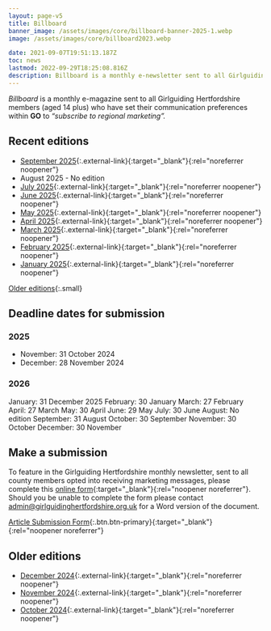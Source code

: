 ```yaml
---
layout: page-v5
title: Billboard
banner_image: /assets/images/core/billboard-banner-2025-1.webp
image: /assets/images/core/billboard2023.webp

date: 2021-09-07T19:51:13.187Z
toc: news
lastmod: 2022-09-29T18:25:08.816Z
description: Billboard is a monthly e-newsletter sent to all Girlguiding Hertfordshire members who "subscribe to marketing" within GO
---
```

*Billboard* is a monthly e-magazine sent to all Girlguiding Hertfordshire members (aged 14 plus) who have set their communication preferences within **GO** to *“subscribe to regional marketing”.*

## Recent editions

- [September 2025](https://mailchi.mp/c21666312fc0/sept-2025-billboard-13904070){:.external-link}{:target="_blank"}{:rel="noreferrer noopener"}
- August 2025 - No edition
- [July 2025](https://mailchi.mp/e0e7d101dcb8/july-2025-billboard-13903527){:.external-link}{:target="_blank"}{:rel="noreferrer noopener"}
- [June 2025](https://mailchi.mp/96fb649b2315/june-2025-billboard-13903136){:.external-link}{:target="_blank"}{:rel="noreferrer noopener"}
- [May 2025](https://mailchi.mp/f6b794bac2d1/may-2025-billboard-13902525){:.external-link}{:target="_blank"}{:rel="noreferrer noopener"}
- [April 2025](https://mailchi.mp/159fc9515f63/apr-2025-billboard-13901843){:.external-link}{:target="_blank"}{:rel="noreferrer noopener"}
- [March 2025](https://mailchi.mp/e09154f64136/mar-2025-billboard-13901356){:.external-link}{:target="_blank"}{:rel="noreferrer noopener"}
- [February 2025](https://mailchi.mp/323fc3c066e7/feb-2025-billboard-13900874){:.external-link}{:target="_blank"}{:rel="noreferrer noopener"}
- [January 2025](https://mailchi.mp/8767e058aac8/jan-2025-billboard-13899979){:.external-link}{:target="_blank"}{:rel="noreferrer noopener"}

[Older editions](#older-editions){:.small}

## Deadline dates for submission

### 2025

- November: 31 October 2024
- December: 28 November 2024

### 2026

January: 31 December 2025
February: 30 January
March: 27 February
April: 27 March
May: 30 April
June: 29 May
July: 30 June
August: No edition
September: 31 August
October: 30 September
November: 30 October
December: 30 November

## Make a submission

To feature in the Girlguiding Hertfordshire monthly newsletter, sent to all county members opted into receiving marketing messages, please complete this [online form](https://forms.office.com/Pages/ResponsePage.aspx?id=3yob_CzTykeMNWNnWM6OwYCE4GYtXJ9Ogtjv7oAM_iJUMENVSEM5TEFGQUNVQ1BERklIT0ozUzcwMi4u){:target="_blank"}{:rel="noopener noreferrer"}.  Should you be unable to complete the form please contact <admin@girlguidinghertfordshire.org.uk> for a Word version of the document.

[Article Submission Form](https://forms.office.com/Pages/ResponsePage.aspx?id=3yob_CzTykeMNWNnWM6OwYCE4GYtXJ9Ogtjv7oAM_iJUMENVSEM5TEFGQUNVQ1BERklIT0ozUzcwMi4u){:.btn.btn-primary}{:target="_blank"}{:rel="noopener noreferrer"}

## Older editions

- [December 2024](https://mailchi.mp/743528b011e8/dec-2024-billboard-13899646){:.external-link}{:target="_blank"}{:rel="noreferrer noopener"}
- [November 2024](https://mailchi.mp/f91632647408/nov-2024-billboard-13899153){:.external-link}{:target="_blank"}{:rel="noreferrer noopener"}
- [October 2024](https://mailchi.mp/5050ee438db7/oct-2024-billboard-13898492){:.external-link}{:target="_blank"}{:rel="noreferrer noopener"}

